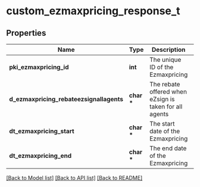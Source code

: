 # custom_ezmaxpricing_response_t

## Properties
Name | Type | Description | Notes
------------ | ------------- | ------------- | -------------
**pki_ezmaxpricing_id** | **int** | The unique ID of the Ezmaxpricing | 
**d_ezmaxpricing_rebateezsignallagents** | **char \*** | The rebate offered when eZsign is taken for all agents | 
**dt_ezmaxpricing_start** | **char \*** | The start date of the Ezmaxpricing | 
**dt_ezmaxpricing_end** | **char \*** | The end date of the Ezmaxpricing | [optional] 

[[Back to Model list]](../README.md#documentation-for-models) [[Back to API list]](../README.md#documentation-for-api-endpoints) [[Back to README]](../README.md)


